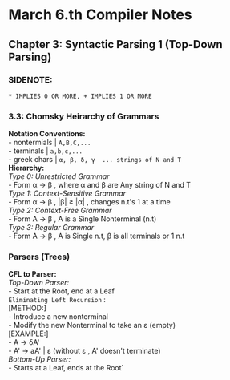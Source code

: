 # March 6.th Compiler Notes #   
  
## Chapter 3: Syntactic Parsing 1 (Top-Down Parsing) ##  
  
### SIDENOTE:    
 `* IMPLIES 0 OR MORE, + IMPLIES 1 OR MORE`  
  
### 3.3: Chomsky Heirarchy of Grammars  
 **Notation Conventions:**  
    - nontermials | `A,B,C,...`  
    - terminals   | `a,b,c,...`  
    - greek chars | `α, β, δ, γ  ... strings of N and T`  
 **Hierarchy:**  
    *Type 0: Unrestricted Grammar*  
        - Form α → β , where α and β are Any string of N and T  
    *Type 1: Context-Sensitive Grammar*  
        - Form α → β ,  |β| ≥ |α| , changes n.t's 1 at a time  
    *Type 2: Context-Free Grammar*  
        - Form A → β , A is a Single Nonterminal (n.t)  
    *Type 3: Regular Grammar*  
        - Form A → β , A is Single n.t, β is all terminals or 1 n.t   
  
### Parsers (Trees)  
 **CFL to Parser:**  
    *Top-Down Parser:*  
        - Start at the Root, end at a Leaf  
        `Eliminating Left Recursion` :  
            [METHOD:]  
                - Introduce a new nonterminal   
                - Modify the new Nonterminal to take an ε (empty)  
            [EXAMPLE:]  
                - A  → δA'  
                - A' → aA' | ε (without ε , A' doesn't terminate)  
    *Bottom-Up Parser:*  
        - Starts at a Leaf, ends at the Root`  
  
